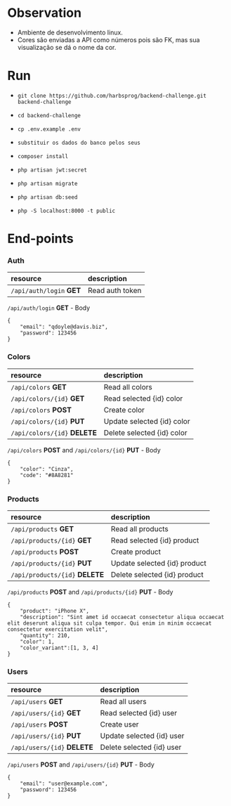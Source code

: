 # Observation

-   Ambiente de desenvolvimento linux.
-   Cores são enviadas a API como números pois são FK, mas sua visualização se dá o nome da cor.

# Run

-   `git clone https://github.com/harbsprog/backend-challenge.git backend-challenge`

-   `cd backend-challenge`

-   `cp .env.example .env`

-   `substituir os dados do banco pelos seus`

-   `composer install`

-   `php artisan jwt:secret`

-   `php artisan migrate`

-   `php artisan db:seed`

-   `php -S localhost:8000 -t public`

# End-points

### Auth

| resource                  | description     |
| :------------------------ | :-------------- |
| `/api/auth/login` **GET** | Read auth token |

`/api/auth/login` **GET** - Body

```shell
{
	"email": "qdoyle@davis.biz",
	"password": 123456
}
```

### Colors

| resource                      | description                |
| :---------------------------- | :------------------------- |
| `/api/colors` **GET**         | Read all colors            |
| `/api/colors/{id}` **GET**    | Read selected {id} color   |
| `/api/colors` **POST**        | Create color               |
| `/api/colors/{id}` **PUT**    | Update selected {id} color |
| `/api/colors/{id}` **DELETE** | Delete selected {id} color |

`/api/colors` **POST** and `/api/colors/{id}` **PUT** - Body

```shell
{
	"color": "Cinza",
	"code": "#8A8281"
}
```

### Products

| resource                        | description                  |
| :------------------------------ | :--------------------------- |
| `/api/products` **GET**         | Read all products            |
| `/api/products/{id}` **GET**    | Read selected {id} product   |
| `/api/products` **POST**        | Create product               |
| `/api/products/{id}` **PUT**    | Update selected {id} product |
| `/api/products/{id}` **DELETE** | Delete selected {id} product |

`/api/products` **POST** and `/api/products/{id}` **PUT** - Body

```shell
{
	"product": "iPhone X",
	"description": "Sint amet id occaecat consectetur aliqua occaecat elit deserunt aliqua sit culpa tempor. Qui enim in minim occaecat consectetur exercitation velit",
	"quantity": 210,
	"color": 1,
	"color_variant":[1, 3, 4]
}
```

### Users

| resource                     | description               |
| :--------------------------- | :------------------------ |
| `/api/users` **GET**         | Read all users            |
| `/api/users/{id}` **GET**    | Read selected {id} user   |
| `/api/users` **POST**        | Create user               |
| `/api/users/{id}` **PUT**    | Update selected {id} user |
| `/api/users/{id}` **DELETE** | Delete selected {id} user |

`/api/users` **POST** and `/api/users/{id}` **PUT** - Body

```shell
{
	"email": "user@example.com",
	"password": 123456
}
```
